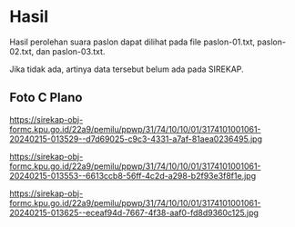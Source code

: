 # Hasil

Hasil perolehan suara paslon dapat dilihat pada file paslon-01.txt, paslon-02.txt, dan paslon-03.txt.

Jika tidak ada, artinya data tersebut belum ada pada SIREKAP.

## Foto C Plano

https://sirekap-obj-formc.kpu.go.id/22a9/pemilu/ppwp/31/74/10/10/01/3174101001061-20240215-013529--d7d69025-c9c3-4331-a7af-81aea0236495.jpg

https://sirekap-obj-formc.kpu.go.id/22a9/pemilu/ppwp/31/74/10/10/01/3174101001061-20240215-013553--6613ccb8-56ff-4c2d-a298-b2f93e3f8f1e.jpg

https://sirekap-obj-formc.kpu.go.id/22a9/pemilu/ppwp/31/74/10/10/01/3174101001061-20240215-013625--eceaf94d-7667-4f38-aaf0-fd8d9360c125.jpg
